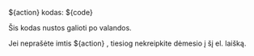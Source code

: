 ${action} kodas: ${code}

Šis kodas nustos galioti po valandos.

Jei neprašėte imtis ${action} , tiesiog nekreipkite dėmesio į šį el. laišką.
